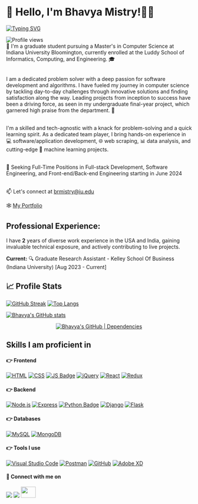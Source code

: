 <h1> 👋 Hello, I'm Bhavya Mistry!👨‍💻 </h1>

[![Typing SVG](https://readme-typing-svg.herokuapp.com?font=Montserrat&color=blue&vCenter=true&lines=Software+Engineer+👨‍💻;Full+Stack+Engineer+🖥️🔀💻;Cloud+Engineer+☁️;Application+Development+📱;Web+Developer+🌐;Data+Analysis+📊;Machine+Learning+🤖)](https://git.io/typing-svg)

<img src="https://komarev.com/ghpvc/?username=bhavyamistry&style=flat-square&color=blue" alt="Profile views"/>
<div align = "left">
  👀 I'm a graduate student pursuing a Master's in Computer Science at Indiana University Bloomington, currently enrolled at the Luddy School of Informatics, Computing, and Engineering. 🎓<br><br>
  
  I am a dedicated problem solver with a deep passion for software development and algorithms. I have fueled my journey in computer science by tackling day-to-day challenges through innovative solutions and finding satisfaction along the way. Leading projects from inception to success have been a driving force, as seen in my undergraduate final-year project, which garnered high praise from the department. 🚀 <br><br>
  
  I'm a skilled and tech-agnostic with a knack for problem-solving and a quick learning spirit. As a dedicated team player, I bring hands-on experience in 💻 software/application development, 🌐 web scraping, 📊 data analysis, and cutting-edge 🤖 machine learning projects. <br><br>
  
  📖 Seeking Full-Time Positions in Full-stack Development, Software Engineering, and Front-end/Back-end Engineering starting in June 2024 <br><br>
  
  📫  Let's connect at brmistry@iu.edu <br> 
  
  🕸️ <a href = "https://annarhysa-albert.my.canva.site/">My Portfolio</a>
  </div>
  
## Professional Experience:

I have **2** years of diverse work experience in the USA and India, gaining invaluable technical exposure, and actively contributing to live projects. 

**Current:** 🔍 Graduate Research Assistant - Kelley School Of Business (Indiana University) [Aug 2023 - Current]

## 📈 Profile Stats

[![GitHub Streak](http://github-readme-streak-stats.herokuapp.com?user=bhavyamistry&theme=transparent&hide_border=true)](https://git.io/streak-stats)           [![Top Langs](https://github-readme-stats.vercel.app/api/top-langs/?username=bhavyamistry&layout=compact&theme=transparent&hide_border=true)](https://github.com/bhavyamistry/github-readme-stats)

[![Bhavya's GitHub stats](https://github-readme-stats.vercel.app/api?username=bhavyamistry&show_icons=true&theme=transparent&hide_border=true&hide_title=true)](https://github.com/bhavyamistry)

<div align = "center">

[![Bhavya's GitHub | Dependencies](https://stats.quine.sh/bhavyamistry/dependencies?theme=dark)](https://quine.sh?utm_source=widgets&utm_campaign=bhavyamistry) 

</p>
</div>

## Skills I am proficient in

#### :point_right: Frontend
[![HTML](https://img.shields.io/badge/HTML5-E34F26?style=for-the-badge&logo=html5&logoColor=white)](https://en.wikipedia.org/wiki/HTML)
[![CSS](https://img.shields.io/badge/CSS3-1572B6?style=for-the-badge&logo=css3&logoColor=white)](https://en.wikipedia.org/wiki/CSS)
[![JS Badge](https://img.shields.io/badge/JavaScript-323330?style=for-the-badge&logo=javascript&logoColor=F7DF1E)](https://developer.mozilla.org/en-US/docs/Web/JavaScript)
[![jQuery](https://img.shields.io/badge/jquery-%230769AD.svg?style=for-the-badge&logo=jquery&logoColor=white)](https://jquery.com/)
[![React](https://img.shields.io/badge/React-20232A?style=for-the-badge&logo=react&logoColor=61DAFB)](https://reactjs.org/)
[![Redux](https://img.shields.io/badge/Redux-593D88?style=for-the-badge&logo=redux&logoColor=white)](https://redux.js.org/)

#### :point_right: Backend
[![Node.js](https://img.shields.io/badge/Node.js-43853D?style=for-the-badge&logo=node.js&logoColor=white)](https://nodejs.dev/)
[![Express](https://img.shields.io/badge/Express.js-404D59?style=for-the-badge)](https://expressjs.com/)
[![Python Badge](https://img.shields.io/badge/Python-3776AB?style=for-the-badge&logo=python&logoColor=white)](https://www.python.org/)
[![Django](https://img.shields.io/badge/Django-092E20?style=for-the-badge&logo=django&logoColor=white)](https://www.djangoproject.com/)
[![Flask](https://img.shields.io/badge/flask-%23000.svg?style=for-the-badge&logo=flask&logoColor=white)](https://flask.palletsprojects.com/en/2.0.x/)

#### :point_right: Databases
[![MySQL](https://img.shields.io/badge/mysql-%2300f.svg?style=for-the-badge&logo=mysql&logoColor=white)](https://www.mysql.com/)
[![MongoDB](https://img.shields.io/badge/MongoDB-%234ea94b.svg?style=for-the-badge&logo=mongodb&logoColor=white)](https://www.mongodb.com/)

#### :point_right: Tools I use
[![Visual Studio Code](https://img.shields.io/badge/Visual%20Studio%20Code-0078d7.svg?style=for-the-badge&logo=visual-studio-code&logoColor=white)](https://code.visualstudio.com/)
[![Postman](https://img.shields.io/badge/Postman-FF6C37?style=for-the-badge&logo=postman&logoColor=white)](https://www.postman.com/)
[![GitHub](https://img.shields.io/badge/github-%23121011.svg?style=for-the-badge&logo=github&logoColor=white)](https://www.github.com/)
[![Adobe XD](https://img.shields.io/badge/Adobe%20XD-470137?style=for-the-badge&logo=Adobe%20XD&logoColor=#FF61F6)](https://www.adobe.com/in/products/xd.html)

#### :handshake: Connect with me on
[<img src="https://img.shields.io/badge/linkedin-%230077B5.svg?&style=for-the-badge&logo=linkedin&logoColor=white" />](https://www.linkedin.com/in/het-parekh-87839a1b0/) 
[<img src ="https://img.shields.io/badge/Gmail-%23E4405F.svg?&style=for-the-badge&logo=gmail&logoColor=white">](mailto:hetparekh26@gmail.com)
[<img src ="https://cdn.jsdelivr.net/npm/simple-icons@3.0.1/icons/hackerrank.svg" height="30" width="40">](https://www.hackerrank.com/hetparekh263)

